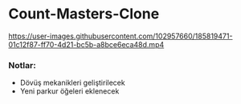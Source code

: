 # Count-Masters-Clone

https://user-images.githubusercontent.com/102957660/185819471-01c12f87-ff70-4d21-bc5b-a8bce6eca48d.mp4

### Notlar:
*   Dövüş mekanikleri geliştirilecek
*   Yeni parkur öğeleri eklenecek
